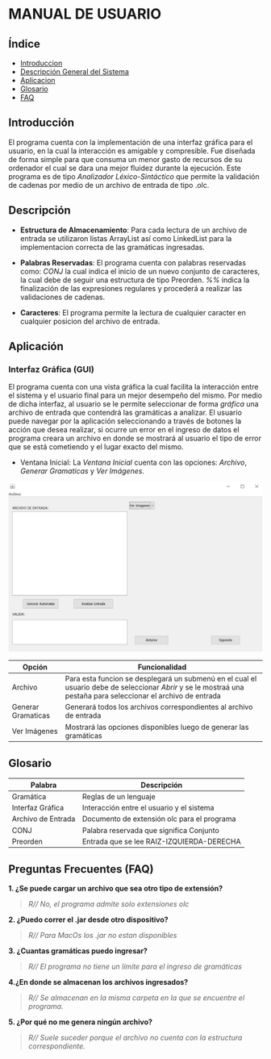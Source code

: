  MANUAL DE USUARIO
===================
## Índice
- [Introduccion](#introduccion)
- [Descripción General del Sistema](#descrip)
- [Aplicacion](#apli)
- [Glosario](#glosario)
- [FAQ](#questions)

<div id='introduccion'/>

## Introducción
El programa cuenta con la implementación de una interfaz gráfica para el usuario, en la cual la interacción es amigable y compresible. Fue diseñada de forma simple para que consuma un menor gasto de recursos de su ordenador el cual se dara una mejor fluidez durante la ejecución. Este programa es de tipo _Analizador Léxico-Sintáctico_ que permite la validación de cadenas por medio de un archivo de entrada de tipo .olc.

<div id='descrip'/>

## Descripción

  - **Estructura de Almacenamiento**: 
Para cada lectura de un archivo de entrada se utilizaron listas ArrayList así como LinkedList para la implementacion correcta de las gramáticas ingresadas.

  - **Palabras Reservadas**:
El programa cuenta con palabras reservadas como: _CONJ_ la cual indica el inicio de un nuevo conjunto de caracteres, la cual debe de seguir una estructura de tipo Preorden. _%%_ indica la finalización de las expresiones regulares y procederá a realizar las validaciones de cadenas.
  
  - **Caracteres**:
El programa permite la lectura de cualquier caracter en cualquier posicion del archivo de entrada.


<div id='apli'/>

## Aplicación
### Interfaz Gráfica (GUI)
El programa cuenta con una vista gráfica la cual facilita la interacción entre el sistema y el usuario final para un mejor desempeño del mismo. Por medio de dicha interfaz, al usuario se le permite seleccionar de forma _gráfica_ una archivo de entrada que contendrá las gramáticas a analizar. El usuario puede navegar por la aplicación seleccionando a través de botones la acción que desea realizar, si ocurre un error en el ingreso de datos el programa creara un archivo en donde se mostrará al usuario el tipo de error que se está cometiendo y el lugar exacto del mismo. 

- Ventana Inicial: La _Ventana Inicial_ cuenta con las opciones: *_Archivo_*, *_Generar Gramaticas_* y *_Ver Imágenes_*.

![](https://github.com/DiiAns23/Prueba-2/blob/Master/img/InterfazGraficaOLC1.PNG)

   | **Opción** | **Funcionalidad** |
   | ---------- | ----------------- |
   | Archivo   |Para esta funcion se desplegará un submenú en el cual el usuario debe de seleccionar _Abrir_  y se le mostraá una pestaña para seleccionar el archivo de entrada|
   | Generar Gramaticas  | Generará todos los archivos correspondientes al archivo de entrada |
   | Ver Imágenes  | Mostrará las opciones disponibles luego de generar las gramáticas |
     

<div id='glosario'/>

## Glosario

| Palabra | Descripción | 
| ------------------------------- | ----------------------------------------- |
| Gramática | Reglas de un lenguaje |
| Interfaz Gráfica | Interacción entre el usuario y el sistema |
| Archivo de Entrada | Documento de extensión olc para el programa |
| CONJ | Palabra reservada que significa Conjunto |
| Preorden | Entrada que se lee RAIZ-IZQUIERDA-DERECHA |

<div id='questions'/> 

## Preguntas Frecuentes (FAQ)
**1. ¿Se puede cargar un archivo que sea otro tipo de extensión?** 

> _R//_ *No, el programa admite solo extensiones olc*

**2. ¿Puedo correr el .jar desde otro dispositivo?** 

> _R//_ *Para MacOs los .jar no estan disponibles*

**3. ¿Cuantas gramáticas puedo ingresar?** 

> _R//_ *El programa no tiene un límite para el ingreso de gramáticas*

**4.¿En donde se almacenan los archivos ingresados?** 

> _R//_ *Se almacenan en la misma carpeta en la que se encuentre el programa.*

**5. ¿Por qué no me genera ningún archivo?** 

> _R//_ *Suele suceder porque el archivo no cuenta con la estructura correspondiente.*
